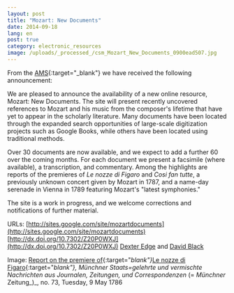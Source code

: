 ```yaml
---
layout: post
title: "Mozart: New Documents"
date: 2014-09-18
lang: en
post: true
category: electronic_resources
image: /uploads/_processed_/csm_Mozart_New_Documents_0900ead507.jpg
---
```



From the [AMS](http://www.ams-net.org/){:target="_blank"} we have received the following announcement:

We are pleased to announce the availability of a new online resource, Mozart: New Documents. The site will present recently uncovered references to Mozart and his music from the composer's lifetime that have yet to appear in the scholarly literature. Many documents have been located through the expanded search opportunities of large-scale digitization projects such as Google Books, while others have been located using traditional methods.

Over 30 documents are now available, and we expect to add a further 60 over the coming months. For each document we present a facsimile (where available), a transcription, and commentary. Among the highlights are reports of the premieres of _Le nozze di Figaro_ and _Cosi fan tutte_, a previously unknown concert given by Mozart in 1787, and a name-day serenade in Vienna in 1789 featuring Mozart's "latest symphonies."

The site is a work in progress, and we welcome corrections and notifications of further material.

URLs:
[http://sites.google.com/site/mozartdocuments](http://sites.google.com/site/mozartdocuments)
[http://dx.doi.org/10.7302/Z20P0WXJ](http://dx.doi.org/10.7302/Z20P0WXJ)
[Dexter Edge](mailto:dexedge@gmail.com "Opens window for sending email") and [David Black](mailto:davidblack@post.harvard.edu "Opens window for sending email")

Image: [Report on the premiere of](https://sites.google.com/site/mozartdocuments/documents/1786-05-03){:target="_blank"}_[Le nozze di Figaro](https://sites.google.com/site/mozartdocuments/documents/1786-05-03){:target="_blank"}, Münchner Staats=gelehrte und vermischte Nachrichten aus Journalen, Zeitungen, und Correspondenzen_ (= _Münchner_ Zeitung_)_, no. 73, Tuesday, 9 May 1786

<script type="text/javascript">var switchTo5x=true;</script><script type="text/javascript" src="http://w.sharethis.com/button/buttons.js"></script><script type="text/javascript">stLight.options({publisher: "9b601438-1ce1-49d8-bfd7-9cff5df54c17", doNotHash: false, doNotCopy: false, hashAddressBar: false});</script>